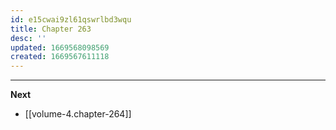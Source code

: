 ```yaml
---
id: e15cwai9zl61qswrlbd3wqu
title: Chapter 263
desc: ''
updated: 1669568098569
created: 1669567611118
---
```




____

**Next**
* [[volume-4.chapter-264]]